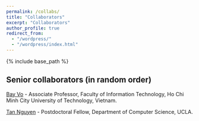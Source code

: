 ```yaml
---
permalink: /collabs/
title: "Collaborators"
excerpt: "Collaborators"
author_profile: true
redirect_from: 
  - "/wordpress/"
  - "/wordpress/index.html"
---
```


{% include base_path %}


## Senior collaborators (in random order)

[Bay Vo](https://www.researchgate.net/profile/Bay-Vo) - Associate Professor, Faculty of Information Technology, Ho Chi Minh City University of Technology, Vietnam. 

[Tan Nguyen](http://tannguyen.blogs.rice.edu/) - Postdoctoral Fellow, Department of Computer Science, UCLA.


